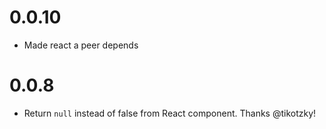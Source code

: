 0.0.10
===
* Made react a peer depends

0.0.8
===

* Return `null` instead of false from React component. Thanks @tikotzky!
